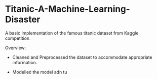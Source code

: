 # Titanic-A-Machine-Learning-Disaster
A basic implementation of the famous titanic dataset from Kaggle competition.

Overview:
* Cleaned and Preprocessed the dataset to accommodate appropriate information.

* Modelled the model adn tu
